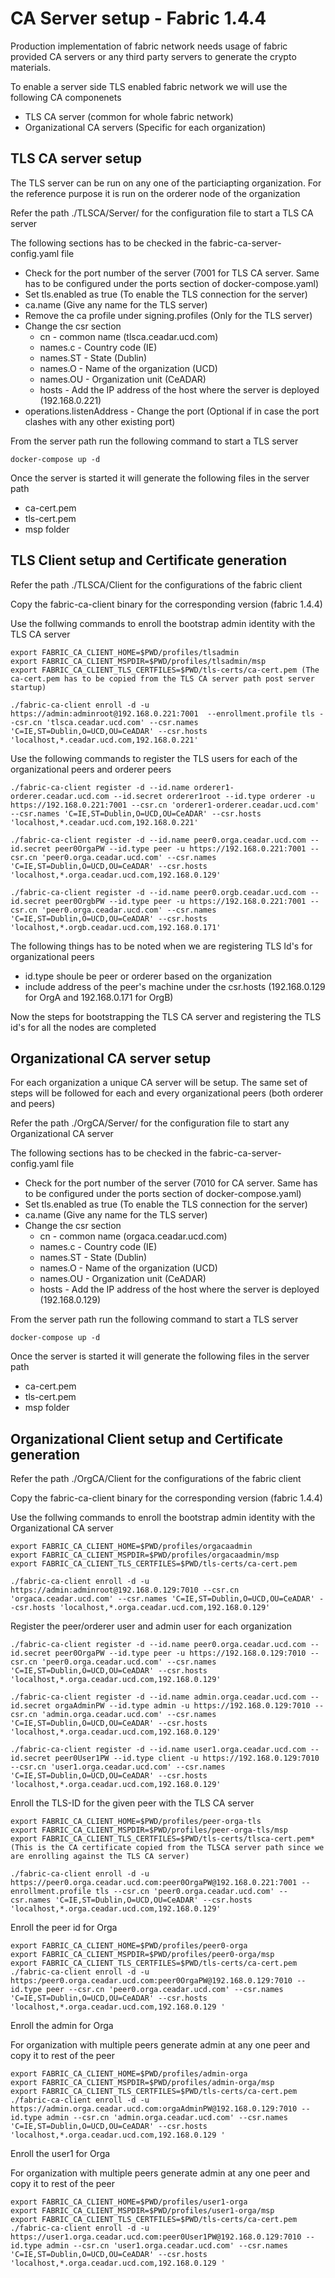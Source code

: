 # CA Server setup - Fabric 1.4.4

Production implementation of fabric network needs usage of fabric provided CA servers or any third party servers to generate the crypto materials.

To enable a server side TLS enabled fabric network we will use the following CA componenets
* TLS CA server (common for whole fabric network) 
* Organizational CA servers (Specific for each organization)

## TLS CA server setup 

The TLS server can be run on any one of the particiapting organization. For the reference purpose it is run on the orderer node of the organization

Refer the path ./TLSCA/Server/ for the configuration file to start a TLS CA server

The following sections has to be checked in the fabric-ca-server-config.yaml file

* Check for the port number of the server (7001 for TLS CA server. Same has to be configured under the ports section of docker-compose.yaml)
* Set tls.enabled as true (To enable the TLS connection for the server)
* ca.name (Give any name for the TLS server)
* Remove the ca profile under signing.profiles (Only for the TLS server)
* Change the csr section
  * cn  - common name (tlsca.ceadar.ucd.com)
  * names.c - Country code (IE) 
  * names.ST - State (Dublin) 
  * names.O - Name of the organization (UCD) 
  * names.OU - Organization unit (CeADAR) 
  * hosts - Add the IP address of the host where the server is deployed (192.168.0.221)
* operations.listenAddress - Change the port (Optional if in case the port clashes with any other existing port)

From the server path run the following command to start a TLS server

```
docker-compose up -d
```
Once the server is started it will generate the following files in the server path

* ca-cert.pem 
* tls-cert.pem
* msp folder

## TLS Client setup and Certificate generation

Refer the path ./TLSCA/Client for the configurations of the fabric client

Copy the fabric-ca-client binary for the corresponding version (fabric 1.4.4)

Use the follwing commands to enroll the bootstrap admin identity with the TLS CA server
```
export FABRIC_CA_CLIENT_HOME=$PWD/profiles/tlsadmin
export FABRIC_CA_CLIENT_MSPDIR=$PWD/profiles/tlsadmin/msp
export FABRIC_CA_CLIENT_TLS_CERTFILES=$PWD/tls-certs/ca-cert.pem (The ca-cert.pem has to be copied from the TLS CA server path post server startup)

./fabric-ca-client enroll -d -u https://admin:adminroot@192.168.0.221:7001  --enrollment.profile tls --csr.cn 'tlsca.ceadar.ucd.com' --csr.names 'C=IE,ST=Dublin,O=UCD,OU=CeADAR' --csr.hosts 'localhost,*.ceadar.ucd.com,192.168.0.221' 
```

Use the following commands to register the TLS users for each of the organizational peers and orderer peers
```
./fabric-ca-client register -d --id.name orderer1-orderer.ceadar.ucd.com --id.secret orderer1root --id.type orderer -u https://192.168.0.221:7001 --csr.cn 'orderer1-orderer.ceadar.ucd.com' --csr.names 'C=IE,ST=Dublin,O=UCD,OU=CeADAR' --csr.hosts 'localhost,*.ceadar.ucd.com,192.168.0.221' 

./fabric-ca-client register -d --id.name peer0.orga.ceadar.ucd.com --id.secret peer0OrgaPW --id.type peer -u https://192.168.0.221:7001 --csr.cn 'peer0.orga.ceadar.ucd.com' --csr.names 'C=IE,ST=Dublin,O=UCD,OU=CeADAR' --csr.hosts 'localhost,*.orga.ceadar.ucd.com,192.168.0.129' 

./fabric-ca-client register -d --id.name peer0.orgb.ceadar.ucd.com --id.secret peer0OrgbPW --id.type peer -u https://192.168.0.221:7001 --csr.cn 'peer0.orga.ceadar.ucd.com' --csr.names 'C=IE,ST=Dublin,O=UCD,OU=CeADAR' --csr.hosts 'localhost,*.orgb.ceadar.ucd.com,192.168.0.171' 
```

The following things has to be noted when we are registering TLS Id's for organizational peers
* id.type shoule be peer or orderer based on the organization
* include address of the peer's machine under the csr.hosts (192.168.0.129 for OrgA and 192.168.0.171 for OrgB)

Now the steps for bootstrapping the TLS CA server and registering the TLS id's for all the nodes are completed


## Organizational CA server setup 

For each organization a unique CA server will be setup. The same set of steps will be followed for each and every organizational peers (both orderer and peers)

Refer the path ./OrgCA/Server/ for the configuration file to start any Organizational CA server

The following sections has to be checked in the fabric-ca-server-config.yaml file

* Check for the port number of the server (7010 for CA server. Same has to be configured under the ports section of docker-compose.yaml)
* Set tls.enabled as true (To enable the TLS connection for the server)
* ca.name (Give any name for the TLS server)
* Change the csr section
  * cn  - common name (orgaca.ceadar.ucd.com)
  * names.c - Country code (IE) 
  * names.ST - State (Dublin) 
  * names.O - Name of the organization (UCD) 
  * names.OU - Organization unit (CeADAR) 
  * hosts - Add the IP address of the host where the server is deployed (192.168.0.129)

From the server path run the following command to start a TLS server

```
docker-compose up -d
```
Once the server is started it will generate the following files in the server path

* ca-cert.pem 
* tls-cert.pem
* msp folder

## Organizational Client setup and Certificate generation

Refer the path ./OrgCA/Client for the configurations of the fabric client

Copy the fabric-ca-client binary for the corresponding version (fabric 1.4.4)


Use the follwing commands to enroll the bootstrap admin identity with the Organizational CA server
```
export FABRIC_CA_CLIENT_HOME=$PWD/profiles/orgacaadmin
export FABRIC_CA_CLIENT_MSPDIR=$PWD/profiles/orgacaadmin/msp
export FABRIC_CA_CLIENT_TLS_CERTFILES=$PWD/tls-certs/ca-cert.pem

./fabric-ca-client enroll -d -u https://admin:adminroot@192.168.0.129:7010 --csr.cn 'orgaca.ceadar.ucd.com' --csr.names 'C=IE,ST=Dublin,O=UCD,OU=CeADAR' --csr.hosts 'localhost,*.orga.ceadar.ucd.com,192.168.0.129'
```

Register the peer/orderer user and admin user for each organization
```
./fabric-ca-client register -d --id.name peer0.orga.ceadar.ucd.com --id.secret peer0OrgaPW --id.type peer -u https://192.168.0.129:7010 --csr.cn 'peer0.orga.ceadar.ucd.com' --csr.names 'C=IE,ST=Dublin,O=UCD,OU=CeADAR' --csr.hosts 'localhost,*.orga.ceadar.ucd.com,192.168.0.129' 

./fabric-ca-client register -d --id.name admin.orga.ceadar.ucd.com --id.secret orgaAdminPW --id.type admin -u https://192.168.0.129:7010 --csr.cn 'admin.orga.ceadar.ucd.com' --csr.names 'C=IE,ST=Dublin,O=UCD,OU=CeADAR' --csr.hosts 'localhost,*.orga.ceadar.ucd.com,192.168.0.129' 

./fabric-ca-client register -d --id.name user1.orga.ceadar.ucd.com --id.secret peer0User1PW --id.type client -u https://192.168.0.129:7010 --csr.cn 'user1.orga.ceadar.ucd.com' --csr.names 'C=IE,ST=Dublin,O=UCD,OU=CeADAR' --csr.hosts 'localhost,*.orga.ceadar.ucd.com,192.168.0.129' 
```


Enroll the TLS-ID for the given peer with the TLS CA server

```
export FABRIC_CA_CLIENT_HOME=$PWD/profiles/peer-orga-tls
export FABRIC_CA_CLIENT_MSPDIR=$PWD/profiles/peer-orga-tls/msp
export FABRIC_CA_CLIENT_TLS_CERTFILES=$PWD/tls-certs/tlsca-cert.pem*
(This is the CA certificate copied from the TLSCA server path since we are enrolling against the TLS CA server)

./fabric-ca-client enroll -d -u https://peer0.orga.ceadar.ucd.com:peer0OrgaPW@192.168.0.221:7001 --enrollment.profile tls --csr.cn 'peer0.orga.ceadar.ucd.com' --csr.names 'C=IE,ST=Dublin,O=UCD,OU=CeADAR' --csr.hosts 'localhost,*.orga.ceadar.ucd.com,192.168.0.129'
```

Enroll the peer id for Orga
```
export FABRIC_CA_CLIENT_HOME=$PWD/profiles/peer0-orga
export FABRIC_CA_CLIENT_MSPDIR=$PWD/profiles/peer0-orga/msp
export FABRIC_CA_CLIENT_TLS_CERTFILES=$PWD/tls-certs/ca-cert.pem
./fabric-ca-client enroll -d -u https:/peer0.orga.ceadar.ucd.com:peer0OrgaPW@192.168.0.129:7010 --id.type peer --csr.cn 'peer0.orga.ceadar.ucd.com' --csr.names 'C=IE,ST=Dublin,O=UCD,OU=CeADAR' --csr.hosts 'localhost,*.orga.ceadar.ucd.com,192.168.0.129 '
```

Enroll the admin for Orga 

For organization with multiple peers generate admin at any one peer and copy it to rest of the peer
```
export FABRIC_CA_CLIENT_HOME=$PWD/profiles/admin-orga
export FABRIC_CA_CLIENT_MSPDIR=$PWD/profiles/admin-orga/msp
export FABRIC_CA_CLIENT_TLS_CERTFILES=$PWD/tls-certs/ca-cert.pem
./fabric-ca-client enroll -d -u https://admin.orga.ceadar.ucd.com:orgaAdminPW@192.168.0.129:7010 --id.type admin --csr.cn 'admin.orga.ceadar.ucd.com' --csr.names 'C=IE,ST=Dublin,O=UCD,OU=CeADAR' --csr.hosts 'localhost,*.orga.ceadar.ucd.com,192.168.0.129 '
```
Enroll the user1 for Orga 

For organization with multiple peers generate admin at any one peer and copy it to rest of the peer
```
export FABRIC_CA_CLIENT_HOME=$PWD/profiles/user1-orga
export FABRIC_CA_CLIENT_MSPDIR=$PWD/profiles/user1-orga/msp
export FABRIC_CA_CLIENT_TLS_CERTFILES=$PWD/tls-certs/ca-cert.pem
./fabric-ca-client enroll -d -u https://user1.orga.ceadar.ucd.com:peer0User1PW@192.168.0.129:7010 --id.type admin --csr.cn 'user1.orga.ceadar.ucd.com' --csr.names 'C=IE,ST=Dublin,O=UCD,OU=CeADAR' --csr.hosts 'localhost,*.orga.ceadar.ucd.com,192.168.0.129 '
```
